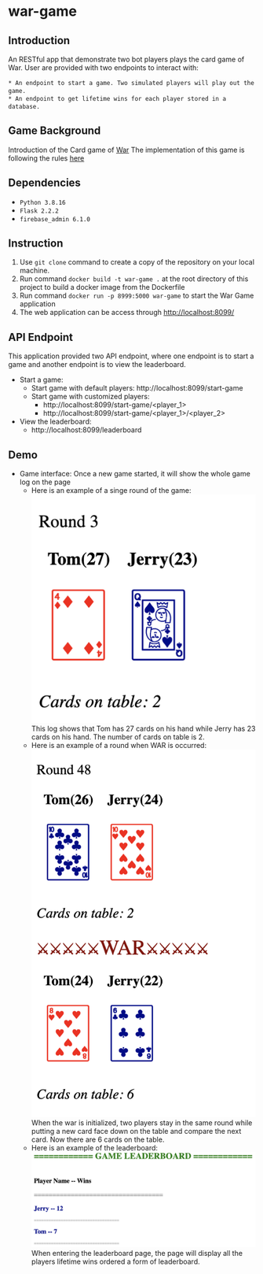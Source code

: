 # war-game

## Introduction
An RESTful app that demonstrate two bot players plays the card game of War. User are provided with two endpoints to interact with:

	* An endpoint to start a game. Two simulated players will play out the game.
	* An endpoint to get lifetime wins for each player stored in a database.

## Game Background
Introduction of the Card game of [War](https://en.wikipedia.org/wiki/War_(card_game))
The implementation of this game is following the rules [here](https://bicyclecards.com/how-to-play/war/)

## Dependencies
* `Python 3.8.16`
* `Flask 2.2.2`
* `firebase_admin 6.1.0`

## Instruction
1. Use `git clone` command to create a copy of the repository on your local machine. 
2. Run command `docker build -t war-game .` at the root directory of this project to build a docker image from the Dockerfile
3. Run command `docker run -p 8999:5000 war-game` to start the War Game application
4. The web application can be access through [http://localhost:8099/](http://localhost:8099/)

## API Endpoint
This application provided two API endpoint, where one endpoint is to start a game and another endpoint is to view the leaderboard.  
* Start a game:  
	* Start game with default players: http://localhost:8099/start-game
	* Start game with customized players:
		- http://localhost:8099/start-game/<player_1>
		- http://localhost:8099/start-game/<player_1>/<player_2>
* View the leaderboard:
	* http://localhost:8099/leaderboard
	
## Demo
* Game interface:
    Once a new game started, it will show the whole game log on the page
    * Here is an example of a singe round of the game:
    ![singe-round-game](./img/single_round.png)
    This log shows that Tom has 27 cards on his hand while Jerry has 23 cards on his hand.
    The number of cards on table is 2.  
    * Here is an example of a round when WAR is occurred:
    ![war-demo](./img/war.png)
    When the war is initialized, two players stay in the same round while putting a new card face down
    on the table and compare the next card. Now there are 6 cards on the table.
    * Here is an example of the leaderboard:
    ![leaderboard](./img/leaderboard.png)
    When entering the leaderboard page, the page will display all the players lifetime wins ordered a form of leaderboard.



